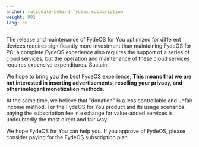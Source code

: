 ```yaml
---
anchor: rationale-behind-fydeos-subscription
weight: 992
lang: en
---
```


The release and maintenance of FydeOS for You optimized for different devices requires significantly more investment than maintaining FydeOS for PC; a complete FydeOS experience also requires the support of a series of cloud services, but the operation and maintenance of these cloud services requires expensive expenditures. Sustain.

We hope to bring you the best FydeOS experience; **This means that we are not interested in inserting advertisements, reselling your privacy, and other inelegant monetization methods**.

At the same time, we believe that "donation" is a less controllable and unfair income method. For the FydeOS for You product and its usage scenarios, paying the subscription fee in exchange for value-added services is undoubtedly the most direct and fair way.

We hope FydeOS for You can help you. If you approve of FydeOS, please consider paying for the FydeOS subscription plan.